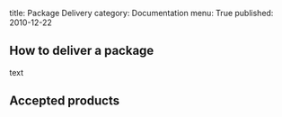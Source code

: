 title: Package Delivery
category: Documentation
menu: True
published: 2010-12-22

## How to deliver a package

text

## Accepted products